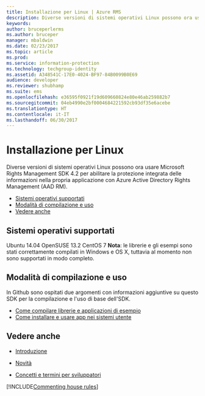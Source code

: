 ```yaml
---
title: Installazione per Linux | Azure RMS
description: Diverse versioni di sistemi operativi Linux possono ora usare Microsoft Rights Management SDK 4.2.
keywords: 
author: bruceperlerms
ms.author: bruceper
manager: mbaldwin
ms.date: 02/23/2017
ms.topic: article
ms.prod: 
ms.service: information-protection
ms.technology: techgroup-identity
ms.assetid: A348541C-17E0-4024-BF97-84B0099B0E69
audience: developer
ms.reviewer: shubhamp
ms.suite: ems
ms.openlocfilehash: e36595f0921f19d609660824e80e46ab259882b7
ms.sourcegitcommit: 04eb4990e2bf0004684221592cb93df35e6acebe
ms.translationtype: HT
ms.contentlocale: it-IT
ms.lasthandoff: 06/30/2017
---
```

# <a name="linux-setup"></a>Installazione per Linux


Diverse versioni di sistemi operativi Linux possono ora usare Microsoft Rights Management SDK 4.2 per abilitare la protezione integrata delle informazioni nella propria applicazione con Azure Active Directory Rights Management (AAD RM).

-   [Sistemi operativi supportati](#supported-operating-systems)
-   [Modalità di compilazione e uso](#how-to-build-and-use)
-   [Vedere anche](#see-also)

## <a name="supported-operating-systems"></a>Sistemi operativi supportati


Ubuntu 14.04 OpenSUSE 13.2 CentOS 7 **Nota**: le librerie e gli esempi sono stati correttamente compilati in Windows e OS X, tuttavia al momento non sono supportati in modo completo.

 

## <a name="how-to-build-and-use"></a>Modalità di compilazione e uso

In Github sono ospitati due argomenti con informazioni aggiuntive su questo SDK per la compilazione e l'uso di base dell'SDK.

-   [Come compilare librerie e applicazioni di esempio](https://github.com/AzureAD/rms-sdk-for-cpp/blob/master/docs/how_to_build_it.md)
-   [Come installare e usare app nei sistemi utente](https://github.com/AzureAD/rms-sdk-for-cpp/blob/master/docs/how_to_use_it.md)

## <a name="see-also"></a>Vedere anche

* [Introduzione](get-started.md)

* [Novità](release-notes.md)

* [Concetti e termini per sviluppatori](core-concepts.md)

[!INCLUDE[Commenting house rules](../includes/houserules.md)]